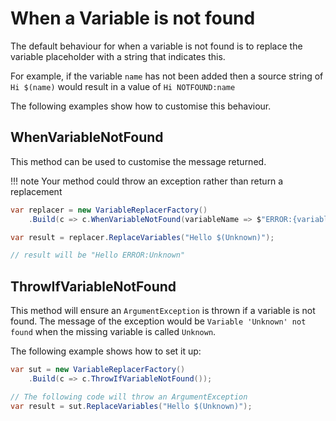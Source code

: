 # When a Variable is not found

The default behaviour for when a variable is not found is to replace the variable
placeholder with a string that indicates this.

For example, if the variable `name` has not been added then a source string of `Hi $(name)`
would result in a value of `Hi NOTFOUND:name`

The following examples show how to customise this behaviour.

## WhenVariableNotFound

This method can be used to customise the message returned.

!!! note
    Your method could throw an exception rather than return a replacement

```csharp { data-fiddle="M0mR8V" }
var replacer = new VariableReplacerFactory()
    .Build(c => c.WhenVariableNotFound(variableName => $"ERROR:{variableName}"));

var result = replacer.ReplaceVariables("Hello $(Unknown)");

// result will be "Hello ERROR:Unknown"
```

## ThrowIfVariableNotFound

This method will ensure an `ArgumentException` is thrown if a variable is not found.
The message of the exception would be `Variable 'Unknown' not found` when the missing variable
is called `Unknown`.

The following example shows how to set it up:

```csharp { data-fiddle="sv6mtC" }
var sut = new VariableReplacerFactory()
    .Build(c => c.ThrowIfVariableNotFound());

// The following code will throw an ArgumentException
var result = sut.ReplaceVariables("Hello $(Unknown)");
```